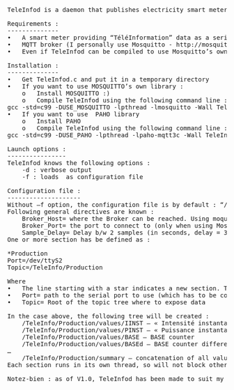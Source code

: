 <pre>
TeleInfod is a daemon that publishes electricity smart meters “TéléInformation” data to a MQTT Broker.

Requirements :
--------------
•	A smart meter providing “TéléInformation” data as a serial flow (information about a DIY level converter for BananaPI can be found on my web site : http://destroyedlolo.info/BananaPI/TeleInformation/ - French -)
•	MQTT broker (I personally use Mosquitto - http://mosquitto.org/ )
•	Even if TeleInfod can be compiled to use Mosquitto’s own library, it is strongly advised to use Paho (http://eclipse.org/paho/) as MQTT communication layer.

Installation :
--------------
•	Get TeleInfod.c and put it in a temporary directory
•	If you want to use MOSQUITTO’s own library :
	o	Install MOSQUITTO :)
	o	Compile TeleInfod using the following command line :
gcc -std=c99 -DUSE_MOSQUITTO -lpthread -lmosquitto -Wall TeleInfod.c -o TeleInfod
•	If you want to use  PAHO library
	o	Install PAHO
	o	Compile TeleInfod using the following command line :
gcc -std=c99 -DUSE_PAHO -lpthread -lpaho-mqtt3c -Wall TeleInfod.c -o TeleInfod

Launch options :
----------------
TeleInfod knows the following options :
	-d : verbose output
	-f<file> : loads <file> as configuration file

Configuration file :
--------------------
Without –f option, the configuration file is by default : “/usr/local/etc/TeleInfod.conf”
Following general directives are known :
	Broker_Host= where the Broker can be reached. Using moquitto library, only the hostname is included (as “localhost”, “myhost.mydomain.tld” ). Using Paho, use an URL like tcp://<hostname>:port (as tcp://localhost:1883).
	Broker_Port= the port to connect to (only when using Mosquitto library)
	Sample_Delay= Delay b/w 2 samples (in seconds, delay = 30s)
One or more section has be defined as :

*Production
Port=/dev/ttyS2
Topic=/TeleInfo/Production

Where
•	The line starting with a star indicates a new section. The name after the star is for information only (useful only to know which section is faulty in case of error)
•	Port= path to the serial port to use (which has to be configured before launching TeleInfod
•	Topic= Root of the topic tree where to expose data

In the case above, the following tree will be created :
	/TeleInfo/Production/values/IINST – « Intensité instantanée »
	/TeleInfo/Production/values/PINST – « Puissance instantanée »
	/TeleInfo/Production/values/BASE – BASE counter
	/TeleInfo/Production/values/BASEd – BASE counter difference vs the previous value sent
…
	/TeleInfo/Production/summary – concatenation of all values above in JSON format. This value is “retained”, meaning the broker will reply immediately with last values sent. This topic is mostly used to feed monitoring tools (like my very own Domestik) to graph some trends without having to wait for fresh data. Whereas “Values” topics aim to push/refresh actual data on “live” dashboard.
Each section runs in its own thread, so will not block others if the data line doesn’t send anything.

Notez-bien : as of V1.0, TeleInfod has been made to suit my needs. Consequently it handles up to now only BASE (i.e. for photovoltaic production), and “Heure Creuse” contracts. Contributions are obviously welcomed if you want to add others.
</pre>
